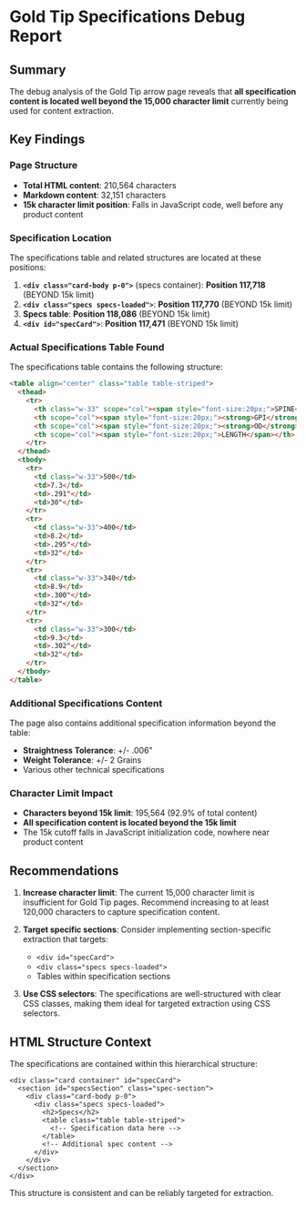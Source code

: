 # Gold Tip Specifications Debug Report

## Summary
The debug analysis of the Gold Tip arrow page reveals that **all specification content is located well beyond the 15,000 character limit** currently being used for content extraction.

## Key Findings

### Page Structure
- **Total HTML content**: 210,564 characters
- **Markdown content**: 32,151 characters  
- **15k character limit position**: Falls in JavaScript code, well before any product content

### Specification Location
The specifications table and related structures are located at these positions:

1. **`<div class="card-body p-0">`** (specs container): **Position 117,718** (BEYOND 15k limit)
2. **`<div class="specs specs-loaded">`**: **Position 117,770** (BEYOND 15k limit)  
3. **Specs table**: **Position 118,086** (BEYOND 15k limit)
4. **`<div id="specCard">`**: **Position 117,471** (BEYOND 15k limit)

### Actual Specifications Table Found
The specifications table contains the following structure:
```html
<table align="center" class="table table-striped">
  <thead>
    <tr>
      <th class="w-33" scope="col"><span style="font-size:20px;">SPINE</span></th>
      <th scope="col"><span style="font-size:20px;"><strong>GPI</strong></span></th>
      <th scope="col"><span style="font-size:20px;"><strong>OD</strong></span></th>
      <th scope="col"><span style="font-size:20px;">LENGTH</span></th>
    </tr>
  </thead>
  <tbody>
    <tr>
      <td class="w-33">500</td>
      <td>7.3</td>
      <td>.291"</td>
      <td>30"</td>
    </tr>
    <tr>
      <td class="w-33">400</td>
      <td>8.2</td>
      <td>.295"</td>
      <td>32"</td>
    </tr>
    <tr>
      <td class="w-33">340</td>
      <td>8.9</td>
      <td>.300"</td>
      <td>32"</td>
    </tr>
    <tr>
      <td class="w-33">300</td>
      <td>9.3</td>
      <td>.302"</td>
      <td>32"</td>
    </tr>
  </tbody>
</table>
```

### Additional Specifications Content
The page also contains additional specification information beyond the table:
- **Straightness Tolerance**: +/- .006"
- **Weight Tolerance**: +/- 2 Grains
- Various other technical specifications

### Character Limit Impact
- **Characters beyond 15k limit**: 195,564 (92.9% of total content)
- **All specification content is located beyond the 15k limit**
- The 15k cutoff falls in JavaScript initialization code, nowhere near product content

## Recommendations

1. **Increase character limit**: The current 15,000 character limit is insufficient for Gold Tip pages. Recommend increasing to at least 120,000 characters to capture specification content.

2. **Target specific sections**: Consider implementing section-specific extraction that targets:
   - `<div id="specCard">`
   - `<div class="specs specs-loaded">`
   - Tables within specification sections

3. **Use CSS selectors**: The specifications are well-structured with clear CSS classes, making them ideal for targeted extraction using CSS selectors.

## HTML Structure Context
The specifications are contained within this hierarchical structure:
```
<div class="card container" id="specCard">
  <section id="specsSection" class="spec-section">
    <div class="card-body p-0">
      <div class="specs specs-loaded">
        <h2>Specs</h2>
        <table class="table table-striped">
          <!-- Specification data here -->
        </table>
        <!-- Additional spec content -->
      </div>
    </div>
  </section>
</div>
```

This structure is consistent and can be reliably targeted for extraction.